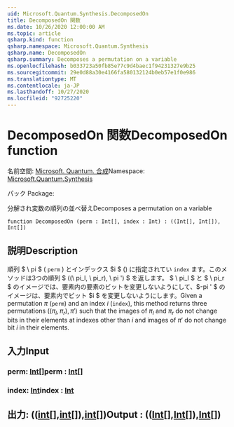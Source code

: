 ```yaml
---
uid: Microsoft.Quantum.Synthesis.DecomposedOn
title: DecomposedOn 関数
ms.date: 10/26/2020 12:00:00 AM
ms.topic: article
qsharp.kind: function
qsharp.namespace: Microsoft.Quantum.Synthesis
qsharp.name: DecomposedOn
qsharp.summary: Decomposes a permutation on a variable
ms.openlocfilehash: b033723a50fb85e77c9d4baec1f94231327e9b25
ms.sourcegitcommit: 29e0d88a30e4166fa580132124b0eb57e1f0e986
ms.translationtype: MT
ms.contentlocale: ja-JP
ms.lasthandoff: 10/27/2020
ms.locfileid: "92725220"
---
```

# <a name="decomposedon-function"></a><span data-ttu-id="ef044-102">DecomposedOn 関数</span><span class="sxs-lookup"><span data-stu-id="ef044-102">DecomposedOn function</span></span>

<span data-ttu-id="ef044-103">名前空間: [Microsoft. Quantum. 合成](xref:Microsoft.Quantum.Synthesis)</span><span class="sxs-lookup"><span data-stu-id="ef044-103">Namespace: [Microsoft.Quantum.Synthesis](xref:Microsoft.Quantum.Synthesis)</span></span>

<span data-ttu-id="ef044-104">パック [](https://nuget.org/packages/)</span><span class="sxs-lookup"><span data-stu-id="ef044-104">Package: [](https://nuget.org/packages/)</span></span>


<span data-ttu-id="ef044-105">分解され変数の順列の並べ替え</span><span class="sxs-lookup"><span data-stu-id="ef044-105">Decomposes a permutation on a variable</span></span>

```qsharp
function DecomposedOn (perm : Int[], index : Int) : ((Int[], Int[]), Int[])
```


## <a name="description"></a><span data-ttu-id="ef044-106">説明</span><span class="sxs-lookup"><span data-stu-id="ef044-106">Description</span></span>

<span data-ttu-id="ef044-107">順列 $ \ pi $ ( `perm` ) とインデックス $i $ () に指定されてい `index` ます。このメソッドは3つの順列 $ ((\ pi_l, \ pi_r), \ pi ') $ を返します。 $ \ pi_l $ と $ \ pi_r $ のイメージでは、要素内の要素のビットを変更しないようにして、$-pi ' $ のイメージは、要素内でビット $i $ を変更しないようにします。</span><span class="sxs-lookup"><span data-stu-id="ef044-107">Given a permutation $\pi$ (`perm`) and an index $i$ (`index`), this method returns three permutations $((\pi_l, \pi_r), \pi')$ such that the images of $\pi_l$ and $\pi_r$ do not change bits in their elements at indexes other than $i$ and images of $\pi'$ do not change bit $i$ in their elements.</span></span>

## <a name="input"></a><span data-ttu-id="ef044-108">入力</span><span class="sxs-lookup"><span data-stu-id="ef044-108">Input</span></span>

### <a name="perm--int"></a><span data-ttu-id="ef044-109">perm: [Int](xref:microsoft.quantum.lang-ref.int)[]</span><span class="sxs-lookup"><span data-stu-id="ef044-109">perm : [Int](xref:microsoft.quantum.lang-ref.int)[]</span></span>




### <a name="index--int"></a><span data-ttu-id="ef044-110">index: [Int](xref:microsoft.quantum.lang-ref.int)</span><span class="sxs-lookup"><span data-stu-id="ef044-110">index : [Int](xref:microsoft.quantum.lang-ref.int)</span></span>





## <a name="output--intintint"></a><span data-ttu-id="ef044-111">出力: (([int](xref:microsoft.quantum.lang-ref.int)[],[int](xref:microsoft.quantum.lang-ref.int)[]),[int](xref:microsoft.quantum.lang-ref.int)[])</span><span class="sxs-lookup"><span data-stu-id="ef044-111">Output : (([Int](xref:microsoft.quantum.lang-ref.int)[],[Int](xref:microsoft.quantum.lang-ref.int)[]),[Int](xref:microsoft.quantum.lang-ref.int)[])</span></span>

